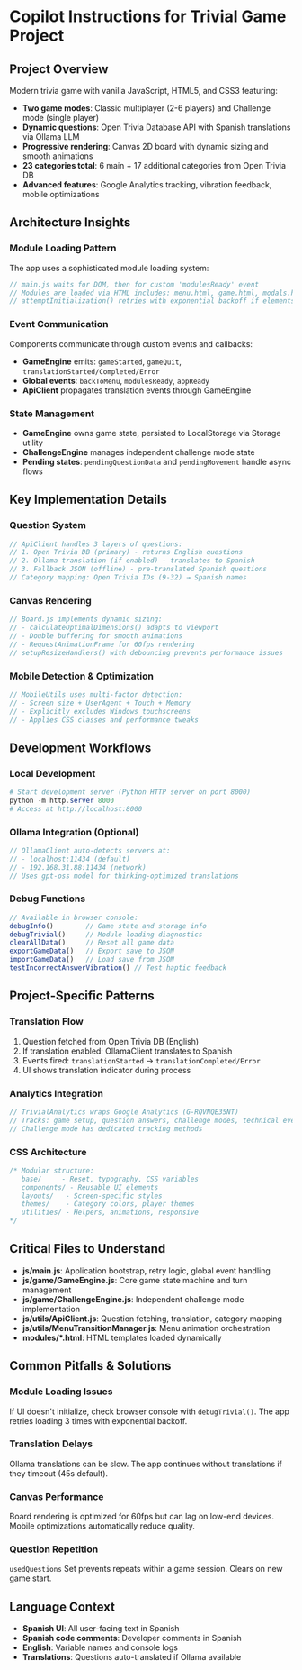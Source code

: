 # Copilot Instructions for Trivial Game Project

<!-- Use this file to provide workspace-specific custom instructions to Copilot. For more details, visit https://code.visualstudio.com/docs/copilot/copilot-customization#_use-a-githubcopilotinstructionsmd-file -->

## Project Overview
Modern trivia game with vanilla JavaScript, HTML5, and CSS3 featuring:
- **Two game modes**: Classic multiplayer (2-6 players) and Challenge mode (single player)
- **Dynamic questions**: Open Trivia Database API with Spanish translations via Ollama LLM
- **Progressive rendering**: Canvas 2D board with dynamic sizing and smooth animations
- **23 categories total**: 6 main + 17 additional categories from Open Trivia DB
- **Advanced features**: Google Analytics tracking, vibration feedback, mobile optimizations

## Architecture Insights

### Module Loading Pattern
The app uses a sophisticated module loading system:
```javascript
// main.js waits for DOM, then for custom 'modulesReady' event
// Modules are loaded via HTML includes: menu.html, game.html, modals.html
// attemptInitialization() retries with exponential backoff if elements aren't ready
```

### Event Communication
Components communicate through custom events and callbacks:
- **GameEngine** emits: `gameStarted`, `gameQuit`, `translationStarted/Completed/Error`
- **Global events**: `backToMenu`, `modulesReady`, `appReady`
- **ApiClient** propagates translation events through GameEngine

### State Management
- **GameEngine** owns game state, persisted to LocalStorage via Storage utility
- **ChallengeEngine** manages independent challenge mode state
- **Pending states**: `pendingQuestionData` and `pendingMovement` handle async flows

## Key Implementation Details

### Question System
```javascript
// ApiClient handles 3 layers of questions:
// 1. Open Trivia DB (primary) - returns English questions
// 2. Ollama translation (if enabled) - translates to Spanish
// 3. Fallback JSON (offline) - pre-translated Spanish questions
// Category mapping: Open Trivia IDs (9-32) → Spanish names
```

### Canvas Rendering
```javascript
// Board.js implements dynamic sizing:
// - calculateOptimalDimensions() adapts to viewport
// - Double buffering for smooth animations
// - RequestAnimationFrame for 60fps rendering
// setupResizeHandlers() with debouncing prevents performance issues
```

### Mobile Detection & Optimization
```javascript
// MobileUtils uses multi-factor detection:
// - Screen size + UserAgent + Touch + Memory
// - Explicitly excludes Windows touchscreens
// - Applies CSS classes and performance tweaks
```

## Development Workflows

### Local Development
```powershell
# Start development server (Python HTTP server on port 8000)
python -m http.server 8000
# Access at http://localhost:8000
```

### Ollama Integration (Optional)
```javascript
// OllamaClient auto-detects servers at:
// - localhost:11434 (default)
// - 192.168.31.88:11434 (network)
// Uses gpt-oss model for thinking-optimized translations
```

### Debug Functions
```javascript
// Available in browser console:
debugInfo()        // Game state and storage info
debugTrivial()     // Module loading diagnostics  
clearAllData()     // Reset all game data
exportGameData()   // Export save to JSON
importGameData()   // Load save from JSON
testIncorrectAnswerVibration() // Test haptic feedback
```

## Project-Specific Patterns

### Translation Flow
1. Question fetched from Open Trivia DB (English)
2. If translation enabled: OllamaClient translates to Spanish
3. Events fired: `translationStarted` → `translationCompleted/Error`
4. UI shows translation indicator during process

### Analytics Integration
```javascript
// TrivialAnalytics wraps Google Analytics (G-RQVNQE35NT)
// Tracks: game setup, question answers, challenge modes, technical events
// Challenge mode has dedicated tracking methods
```

### CSS Architecture
```css
/* Modular structure:
   base/     - Reset, typography, CSS variables
   components/ - Reusable UI elements  
   layouts/   - Screen-specific styles
   themes/    - Category colors, player themes
   utilities/ - Helpers, animations, responsive
*/
```

## Critical Files to Understand

- **js/main.js**: Application bootstrap, retry logic, global event handling
- **js/game/GameEngine.js**: Core game state machine and turn management
- **js/game/ChallengeEngine.js**: Independent challenge mode implementation
- **js/utils/ApiClient.js**: Question fetching, translation, category mapping
- **js/utils/MenuTransitionManager.js**: Menu animation orchestration
- **modules/*.html**: HTML templates loaded dynamically

## Common Pitfalls & Solutions

### Module Loading Issues
If UI doesn't initialize, check browser console with `debugTrivial()`. The app retries loading 3 times with exponential backoff.

### Translation Delays
Ollama translations can be slow. The app continues without translations if they timeout (45s default).

### Canvas Performance
Board rendering is optimized for 60fps but can lag on low-end devices. Mobile optimizations automatically reduce quality.

### Question Repetition
`usedQuestions` Set prevents repeats within a game session. Clears on new game start.

## Language Context
- **Spanish UI**: All user-facing text in Spanish
- **Spanish code comments**: Developer comments in Spanish
- **English**: Variable names and console logs
- **Translations**: Questions auto-translated if Ollama available

